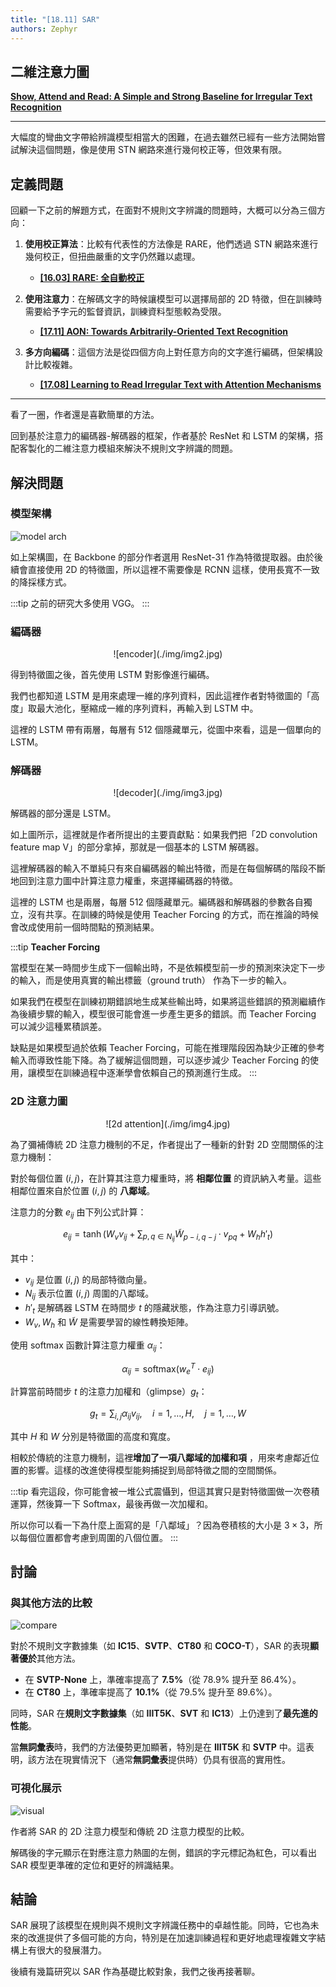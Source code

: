 ```yaml
---
title: "[18.11] SAR"
authors: Zephyr
---
```


## 二維注意力圖

[**Show, Attend and Read: A Simple and Strong Baseline for Irregular Text Recognition**](https://arxiv.org/abs/1811.00751)

---

大幅度的彎曲文字帶給辨識模型相當大的困難，在過去雖然已經有一些方法開始嘗試解決這個問題，像是使用 STN 網路來進行幾何校正等，但效果有限。

## 定義問題

回顧一下之前的解題方式，在面對不規則文字辨識的問題時，大概可以分為三個方向：

1. **使用校正算法**：比較有代表性的方法像是 RARE，他們透過 STN 網路來進行幾何校正，但扭曲嚴重的文字仍然難以處理。

   - [**[16.03] RARE: 全自動校正**](../1603-rare/index.md)

2. **使用注意力**：在解碼文字的時候讓模型可以選擇局部的 2D 特徵，但在訓練時需要給予字元的監督資訊，訓練資料型態較為受限。

   - [**[17.11] AON: Towards Arbitrarily-Oriented Text Recognition**](https://arxiv.org/pdf/1711.04226)

3. **多方向編碼**：這個方法是從四個方向上對任意方向的文字進行編碼，但架構設計比較複雜。

   - [**[17.08] Learning to Read Irregular Text with Attention Mechanisms**](https://www.ijcai.org/proceedings/2017/0458.pdf)

---

看了一圈，作者還是喜歡簡單的方法。

回到基於注意力的編碼器-解碼器的框架，作者基於 ResNet 和 LSTM 的架構，搭配客製化的二維注意力模組來解決不規則文字辨識的問題。

## 解決問題

### 模型架構

![model arch](./img/img1.jpg)

如上架構圖，在 Backbone 的部分作者選用 ResNet-31 作為特徵提取器。由於後續會直接使用 2D 的特徵圖，所以這裡不需要像是 RCNN 這樣，使用長寬不一致的降採樣方式。

:::tip
之前的研究大多使用 VGG。
:::

### 編碼器

<div align="center">
<figure style={{ "width": "85%"}}>
![encoder](./img/img2.jpg)
</figure>
</div>

得到特徵圖之後，首先使用 LSTM 對影像進行編碼。

我們也都知道 LSTM 是用來處理一維的序列資料，因此這裡作者對特徵圖的「高度」取最大池化，壓縮成一維的序列資料，再輸入到 LSTM 中。

這裡的 LSTM 帶有兩層，每層有 512 個隱藏單元，從圖中來看，這是一個單向的 LSTM。

### 解碼器

<div align="center">
<figure style={{ "width": "85%"}}>
![decoder](./img/img3.jpg)
</figure>
</div>

解碼器的部分還是 LSTM。

如上圖所示，這裡就是作者所提出的主要貢獻點：如果我們把「2D convolution feature map V」的部分拿掉，那就是一個基本的 LSTM 解碼器。

這裡解碼器的輸入不單純只有來自編碼器的輸出特徵，而是在每個解碼的階段不斷地回到注意力圖中計算注意力權重，來選擇編碼器的特徵。

這裡的 LSTM 也是兩層，每層 512 個隱藏單元。編碼器和解碼器的參數各自獨立，沒有共享。在訓練的時候是使用 Teacher Forcing 的方式，而在推論的時候會改成使用前一個時間點的預測結果。

:::tip
**Teacher Forcing**

當模型在某一時間步生成下一個輸出時，不是依賴模型前一步的預測來決定下一步的輸入，而是使用真實的輸出標籤（ground truth） 作為下一步的輸入。

如果我們在模型在訓練初期錯誤地生成某些輸出時，如果將這些錯誤的預測繼續作為後續步驟的輸入，模型很可能會進一步產生更多的錯誤。而 Teacher Forcing 可以減少這種累積誤差。

缺點是如果模型過於依賴 Teacher Forcing，可能在推理階段因為缺少正確的參考輸入而導致性能下降。為了緩解這個問題，可以逐步減少 Teacher Forcing 的使用，讓模型在訓練過程中逐漸學會依賴自己的預測進行生成。
:::

### 2D 注意力圖

<div align="center">
<figure style={{ "width": "70%"}}>
![2d attention](./img/img4.jpg)
</figure>
</div>

為了彌補傳統 2D 注意力機制的不足，作者提出了一種新的針對 2D 空間關係的注意力機制：

對於每個位置 $(i, j)$，在計算其注意力權重時，將 **相鄰位置** 的資訊納入考量。這些相鄰位置來自於位置 $(i, j)$ 的 **八鄰域**。

注意力的分數 $e_{ij}$ 由下列公式計算：

$$
e_{ij} = \tanh(W_v v_{ij} + \sum_{p,q \in N_{ij}} \tilde{W}_{p-i, q-j} \cdot v_{pq} + W_h h'_t)
$$

其中：

- $v_{ij}$ 是位置 $(i, j)$ 的局部特徵向量。
- $N_{ij}$ 表示位置 $(i, j)$ 周圍的八鄰域。
- $h'_t$ 是解碼器 LSTM 在時間步 $t$ 的隱藏狀態，作為注意力引導訊號。
- $W_v, W_h$ 和 $\tilde{W}$ 是需要學習的線性轉換矩陣。

使用 softmax 函數計算注意力權重 $\alpha_{ij}$：

$$
\alpha_{ij} = \text{softmax}(w_e^T \cdot e_{ij})
$$

計算當前時間步 $t$ 的注意力加權和（glimpse）$g_t$：

$$
g_t = \sum_{i,j} \alpha_{ij} v_{ij}, \quad i = 1, \ldots, H, \quad j = 1, \ldots, W
$$

其中 $H$ 和 $W$ 分別是特徵圖的高度和寬度。

相較於傳統的注意力機制，這裡**增加了一項八鄰域的加權和項** ，用來考慮鄰近位置的影響。這樣的改進使得模型能夠捕捉到局部特徵之間的空間關係。

:::tip
看完這段，你可能會被一堆公式震懾到，但這其實只是對特徵圖做一次卷積運算，然後算一下 Softmax，最後再做一次加權和。

所以你可以看一下為什麼上面寫的是「八鄰域」？因為卷積核的大小是 $3 \times 3$，所以每個位置都會考慮到周圍的八個位置。
:::

## 討論

### 與其他方法的比較

![compare](./img/img5.jpg)

對於不規則文字數據集（如 **IC15**、**SVTP**、**CT80** 和 **COCO-T**），SAR 的表現**顯著優於**其他方法。

- 在 **SVTP-None** 上，準確率提高了 **7.5%**（從 78.9% 提升至 86.4%）。
- 在 **CT80** 上，準確率提高了 **10.1%**（從 79.5% 提升至 89.6%）。

同時，SAR 在**規則文字數據集**（如 **IIIT5K**、**SVT** 和 **IC13**）上仍達到了**最先進的性能**。

當**無詞彙表**時，我們的方法優勢更加顯著，特別是在 **IIIT5K** 和 **SVTP** 中。這表明，該方法在現實情況下（通常**無詞彙表**提供時）仍具有很高的實用性。

### 可視化展示

![visual](./img/img6.jpg)

作者將 SAR 的 2D 注意力模型和傳統 2D 注意力模型的比較。

解碼後的字元顯示在對應注意力熱圖的左側，錯誤的字元標記為紅色，可以看出 SAR 模型更準確的定位和更好的辨識結果。

## 結論

SAR 展現了該模型在規則與不規則文字辨識任務中的卓越性能。同時，它也為未來的改進提供了多個可能的方向，特別是在加速訓練過程和更好地處理複雜文字結構上有很大的發展潛力。

後續有幾篇研究以 SAR 作為基礎比較對象，我們之後再接著聊。

